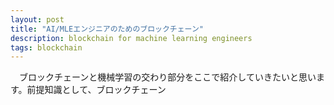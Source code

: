 ```yaml
---
layout: post
title: "AI/MLEエンジニアのためのブロックチェーン"
description: blockchain for machine learning engineers
tags: blockchain
---
```


　ブロックチェーンと機械学習の交わり部分をここで紹介していきたいと思います。前提知識として、ブロックチェーン


